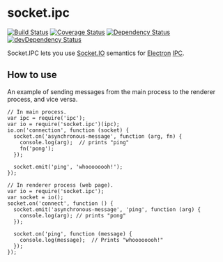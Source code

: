 # socket.ipc

[![Build Status](https://travis-ci.org/rtruong/socket.ipc.svg?branch=master)](https://travis-ci.org/rtruong/socket.ipc)
[![Coverage Status](https://coveralls.io/repos/rtruong/socket.ipc/badge.svg?branch=master&service=github)](https://coveralls.io/github/rtruong/socket.ipc?branch=master)
[![Dependency Status](https://david-dm.org/rtruong/socket.ipc.svg)](https://david-dm.org/rtruong/socket.ipc)
[![devDependency Status](https://david-dm.org/rtruong/socket.ipc/dev-status.svg)](https://david-dm.org/rtruong/socket.ipc#info=devDependencies)

Socket.IPC lets you use [Socket.IO](http://socket.io/) semantics for [Electron](http://electron.atom.io/) [IPC](https://github.com/atom/electron/blob/master/docs/api/ipc-main-process.md).

## How to use
An example of sending messages from the main process to the renderer process, and vice versa.

```
// In main process.
var ipc = require('ipc');
var io = require('socket.ipc')(ipc);
io.on('connection', function (socket) {
  socket.on('asynchronous-message', function (arg, fn) {
    console.log(arg);  // prints "ping"
    fn('pong');
  });

  socket.emit('ping', 'whoooooooh!');
});
```

```
// In renderer process (web page).
var io = require('socket.ipc');
var socket = io();
socket.on('connect', function () {
  socket.emit('asynchronous-message', 'ping', function (arg) {
    console.log(arg); // prints "pong"
  });

  socket.on('ping', function (message) {
    console.log(message);  // Prints "whoooooooh!"
  });
});
```
